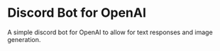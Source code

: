 # Discord Bot for OpenAI

A simple discord bot for OpenAI to allow for text responses and image generation.